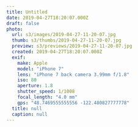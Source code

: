 ```yaml
---
title: Untitled
date: 2019-04-27T18:20:07.000Z
draft: false
photo:
  url: s3/images/2019-04-27-11-20-07.jpg
  thumb: s3/thumbs/2019-04-27-11-20-07.jpg
  preview: s3/previews/2019-04-27-11-20-07.jpg
  created: 2019-04-27T18:20:07.000Z
  exif:
    make: Apple
    model: "iPhone 7"
    lens: "iPhone 7 back camera 3.99mm f/1.8"
    iso: 80
    aperture: 1.8
    shutter_speed: 1/1008
    focal_length: "4.0 mm"
    gps: "48.7469555555556 -122.480827777778"
  title: null
  caption: null
---
```

